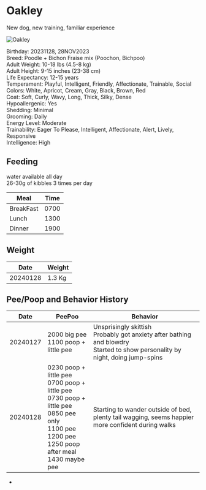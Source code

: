# Oakley

New dog, new training, familiar experience 

![Oakley](/images/oakley_profile.pngimage.png)

Birthday: 20231128, 28NOV2023  
Breed: Poodle + Bichon Fraise mix (Poochon, Bichpoo)  
Adult Weight: 10-18 lbs (4.5-8 kg)  
Adult Height: 9-15 inches (23-38 cm)  
Life Expectancy: 12-15 years  
Temperament: Playful, Intelligent, Friendly, Affectionate, Trainable, Social  
Colors: White, Apricot, Cream, Gray, Black, Brown, Red  
Coat: Soft, Curly, Wavy, Long, Thick, Silky, Dense  
Hypoallergenic: Yes  
Shedding: Minimal  
Grooming: Daily  
Energy Level: Moderate  
Trainability: Eager To Please, Intelligent, Affectionate, Alert, Lively, Responsive  
Intelligence: High  

## Feeding 
water available all day  
26-30g of kibbles 3 times per day

| Meal | Time | 
| - | - | 
|BreakFast|0700|
|Lunch|1300|
|Dinner|1900|

## Weight

|Date|Weight|
|-|-|
|20240128|1.3 Kg|

## Pee/Poop and Behavior History

| Date | PeePoo | Behavior |
|-|-|-|
| 20240127 | 2000 big pee<br>1100 poop + little pee | Unsprisingly skittish<br>Probably got anxiety after bathing and blowdry<br>Started to show personality by night, doing jump-spins |
| 20240128 | 0230 poop + little pee<br> 0700 poop + little pee<br> 0730 poop + little pee<br> 0850 pee only<br> 1100 pee <br>1200 pee <br> 1250 poop after meal<br> 1430 maybe pee | Starting to wander outside of bed, plenty tail wagging, seems happier <br>more confident during walks |
 

-
